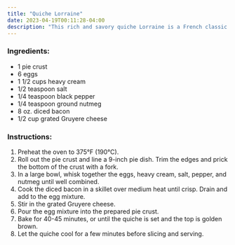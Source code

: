 ```yaml
---
title: "Quiche Lorraine"
date: 2023-04-19T00:11:28-04:00
description: "This rich and savory quiche Lorraine is a French classic. Made with a flaky pie crust, eggs, cream, crispy bacon, and grated Gruyere cheese, this dish is perfect for brunch, lunch or dinner. Serve it warm or at room temperature for a delicious and satisfying meal!"
---
```


### Ingredients:

- 1 pie crust
- 6 eggs
- 1 1/2 cups heavy cream
- 1/2 teaspoon salt
- 1/4 teaspoon black pepper
- 1/4 teaspoon ground nutmeg
- 8 oz. diced bacon
- 1/2 cup grated Gruyere cheese

### Instructions:

1. Preheat the oven to 375°F (190°C).
1. Roll out the pie crust and line a 9-inch pie dish. Trim the edges and prick the bottom of the crust with a fork.
1. In a large bowl, whisk together the eggs, heavy cream, salt, pepper, and nutmeg until well combined.
1. Cook the diced bacon in a skillet over medium heat until crisp. Drain and add to the egg mixture.
1. Stir in the grated Gruyere cheese.
1. Pour the egg mixture into the prepared pie crust.
1. Bake for 40-45 minutes, or until the quiche is set and the top is golden brown.
1. Let the quiche cool for a few minutes before slicing and serving.